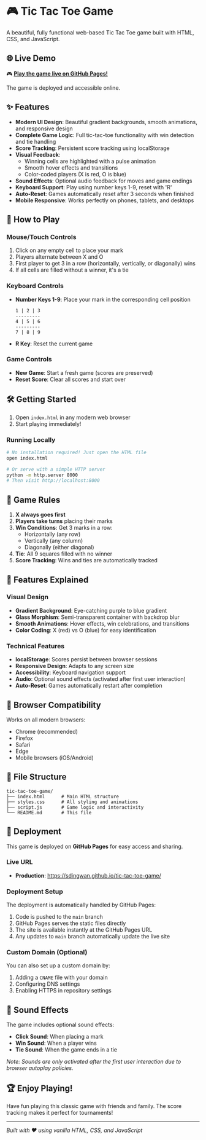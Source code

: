 # 🎮 Tic Tac Toe Game

A beautiful, fully functional web-based Tic Tac Toe game built with HTML, CSS, and JavaScript.

## 🌐 Live Demo

🎮 **[Play the game live on GitHub Pages!](https://sdingwan.github.io/tic-tac-toe-game/)**

The game is deployed and accessible online.

## ✨ Features

- **Modern UI Design**: Beautiful gradient backgrounds, smooth animations, and responsive design
- **Complete Game Logic**: Full tic-tac-toe functionality with win detection and tie handling
- **Score Tracking**: Persistent score tracking using localStorage
- **Visual Feedback**: 
  - Winning cells are highlighted with a pulse animation
  - Smooth hover effects and transitions
  - Color-coded players (X is red, O is blue)
- **Sound Effects**: Optional audio feedback for moves and game endings
- **Keyboard Support**: Play using number keys 1-9, reset with 'R'
- **Auto-Reset**: Games automatically reset after 3 seconds when finished
- **Mobile Responsive**: Works perfectly on phones, tablets, and desktops

## 🚀 How to Play

### Mouse/Touch Controls
1. Click on any empty cell to place your mark
2. Players alternate between X and O
3. First player to get 3 in a row (horizontally, vertically, or diagonally) wins
4. If all cells are filled without a winner, it's a tie

### Keyboard Controls
- **Number Keys 1-9**: Place your mark in the corresponding cell position
  ```
  1 | 2 | 3
  ---------
  4 | 5 | 6
  ---------
  7 | 8 | 9
  ```
- **R Key**: Reset the current game

### Game Controls
- **New Game**: Start a fresh game (scores are preserved)
- **Reset Score**: Clear all scores and start over

## 🛠️ Getting Started

1. Open `index.html` in any modern web browser
2. Start playing immediately!

### Running Locally
```bash
# No installation required! Just open the HTML file
open index.html

# Or serve with a simple HTTP server
python -m http.server 8000
# Then visit http://localhost:8000
```

## 🎯 Game Rules

1. **X always goes first**
2. **Players take turns** placing their marks
3. **Win Conditions**: Get 3 marks in a row:
   - Horizontally (any row)
   - Vertically (any column) 
   - Diagonally (either diagonal)
4. **Tie**: All 9 squares filled with no winner
5. **Score Tracking**: Wins and ties are automatically tracked

## 🎨 Features Explained

### Visual Design
- **Gradient Background**: Eye-catching purple to blue gradient
- **Glass Morphism**: Semi-transparent container with backdrop blur
- **Smooth Animations**: Hover effects, win celebrations, and transitions
- **Color Coding**: X (red) vs O (blue) for easy identification

### Technical Features
- **localStorage**: Scores persist between browser sessions
- **Responsive Design**: Adapts to any screen size
- **Accessibility**: Keyboard navigation support
- **Audio**: Optional sound effects (activated after first user interaction)
- **Auto-Reset**: Games automatically restart after completion

## 📱 Browser Compatibility

Works on all modern browsers:
- Chrome (recommended)
- Firefox
- Safari
- Edge
- Mobile browsers (iOS/Android)

## 🔧 File Structure

```
tic-tac-toe-game/
├── index.html      # Main HTML structure
├── styles.css      # All styling and animations
├── script.js       # Game logic and interactivity
└── README.md       # This file
```

## 🚀 Deployment

This game is deployed on **GitHub Pages** for easy access and sharing.

### Live URL
- **Production**: https://sdingwan.github.io/tic-tac-toe-game/

### Deployment Setup
The deployment is automatically handled by GitHub Pages:
1. Code is pushed to the `main` branch
2. GitHub Pages serves the static files directly
3. The site is available instantly at the GitHub Pages URL
4. Any updates to `main` branch automatically update the live site

### Custom Domain (Optional)
You can also set up a custom domain by:
1. Adding a `CNAME` file with your domain
2. Configuring DNS settings
3. Enabling HTTPS in repository settings

## 🎵 Sound Effects

The game includes optional sound effects:
- **Click Sound**: When placing a mark
- **Win Sound**: When a player wins
- **Tie Sound**: When the game ends in a tie

*Note: Sounds are only activated after the first user interaction due to browser autoplay policies.*

## 🏆 Enjoy Playing!

Have fun playing this classic game with friends and family. The score tracking makes it perfect for tournaments!

---

*Built with ❤️ using vanilla HTML, CSS, and JavaScript* 
